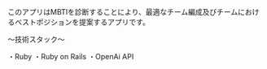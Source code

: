 このアプリはMBTIを診断することにより、最適なチーム編成及びチームにおけるベストポジションを提案するアプリです。

〜技術スタック〜

・Ruby
・Ruby on Rails
・OpenAi API
